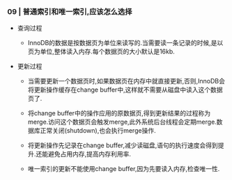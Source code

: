 

### 09 | 普通索引和唯一索引,应该怎么选择

  * 查询过程

    - InnoDB的数据是按数据页为单位来读写的.当需要读一条记录的时候,是以页为单位,整体读入内存.每个数据页的大小默认是16kb.


  * 更新过程

    - 当需要更新一个数据页时,如果数据页在内存中就直接更新,否则,InnoDB会将更新操作缓存在change buffer中,这样就不需要从磁盘中读入这个数据页了.

    - 将change buffer中的操作应用的原数据页,得到更新结果的过程称为merge.访问这个数据页会触发merge,此外系统后台线程会定期merge.数据库正常关闭(shutdown),也会执行merge操作.

    - 将更新操作先记录在change buffer,减少读磁盘,语句的执行速度会得到提升.还能避免占用内存,提高内存利用率.

    - 唯一索引的更新不能使用change buffer,因为先要读入内存,检查唯一性.
